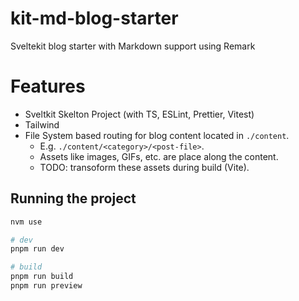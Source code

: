# kit-md-blog-starter

Sveltekit blog starter with Markdown support using Remark

# Features

- Sveltkit Skelton Project (with TS, ESLint, Prettier, Vitest)
- Tailwind
- File System based routing for blog content located in `./content`.
  - E.g. `./content/<category>/<post-file>`.
  - Assets like images, GIFs, etc. are place along the content.
  - TODO: transoform these assets during build (Vite).

## Running the project

```bash
nvm use

# dev
pnpm run dev

# build
pnpm run build
pnpm run preview
```

<!-- ## old

Everything you need to build a Svelte project, powered by [`create-svelte`](https://github.com/sveltejs/kit/tree/master/packages/create-svelte).

## Creating a project

If you're seeing this, you've probably already done this step. Congrats!

```bash
# create a new project in the current directory
npm create svelte@latest

# create a new project in my-app
npm create svelte@latest my-app
```

## Developing

Once you've created a project and installed dependencies with `npm install` (or `pnpm install` or `yarn`), start a development server:

```bash
npm run dev

# or start the server and open the app in a new browser tab
npm run dev -- --open
```

## Building

To create a production version of your app:

```bash
npm run build
```

You can preview the production build with `npm run preview`.

> To deploy your app, you may need to install an [adapter](https://kit.svelte.dev/docs/adapters) for your target environment. -->
